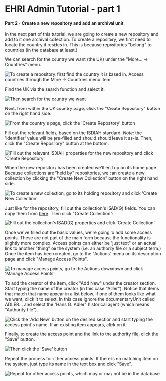 # EHRI Admin Tutorial - part 1

#### Part 2 - Create a new repository and add an archival unit

In the next part of this tutorial, we are going to create a new repository and add to it one archival collection. To create a repository, we first need to locate the country it resides in. This is because repositories "belong" to countries (in the database at least.)

We can search for the country we want (the UK) under the "More... -> Countries" menu.

![To create a repository, first find the country it is based in. Access countries through the More -> Countries menu item](14_create_repo_small.png)

Find the UK via the search function and select it.

![Then search for the country we want](15_create_repo_small.png)

Next, from within the UK country page, click the "Create Repository" button on the right hand side.

![From the country's page, click the 'Create Repository' button](16_create_repo_small.png)

Fill out the relevant fields, based on the ISDIAH standard.  *Note*: the 'identifier' value will be pre-filled and should should leave it as-is.  Then, click the "Create Repository" button at the bottom.

![Fill out the relevant ISDIAH properties for the new repository and click 'Create Repository'](17_create_repo_small.png)

When the new repository has been created we'll end up on its home page. Because collections are "held by" repositories, we can create a new collection by clicking the "Create New Collection" button on the right hand side.

![To create a new collection, go to its holding repository and click 'Create New Collection'](18_create_collection_small.png)

Just like for the repository, fill out the collection's ISAD(G) fields. You can copy them from [here](http://www.aim25.ac.uk/cgi-bin/vcdf/detail?coll_id=8039&inst_id=6&nv1=search&nv2=). Then click "Create Collection":

![Fill out the collection's ISAD(G) properties and click 'Create Collection'](19_create_collection_small.png)

Once we've filled out the basic values, we're going to add some access points. These are not part of the main form because the functionality is slightly more complex. Access points can either be "just text" or an actual link to another "thing" on the system (i.e. an authority file or a subject term.)  Once the item has been created, go to the "Actions" menu on its description page and click "Manage Access Points".

![To manage access points, go to the Actions downdown and click 'Manage Access Points'](20_create_collection_manage_access_small.png)

To add the creator of the item, click "Add New" under the creator section. Start typing the name of the creator (in this case "Adler"). Notice that items that match that name appear in a list below. If one of them looks like what we want, click it to select. In this case ignore the documentaryUnit called ADLER... and select the "Hans G. Adler" historical agent (which means "Authority file").

![Click the 'Add New' button on the desired section and start typing the access point's name. If an existing item appears, click on it](21_create_collection_manage_access_small.png)

Finally, to create the access point and the link to the authority file, click the "Save" button.

![Then click the 'Save' button](22_create_collection_manage_access_small.png)

Repeat the process for other access points. If there is no matching item on the system, just type its name in the text box and click "Save".

![Repeat for other access points, which may or may not be in the database](23_create_collection_manage_access_small.png)
